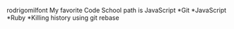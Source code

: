 rodrigomilfont
My favorite Code School path is JavaScript
*Git
*JavaScript
*Ruby
*Killing history using git rebase
